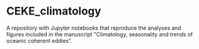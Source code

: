 # CEKE_climatology
A repository with Jupyter notebooks that reproduce the analyses and figures included in the manuscript "Climatology, seasonality and trends of oceanic coherent eddies".
